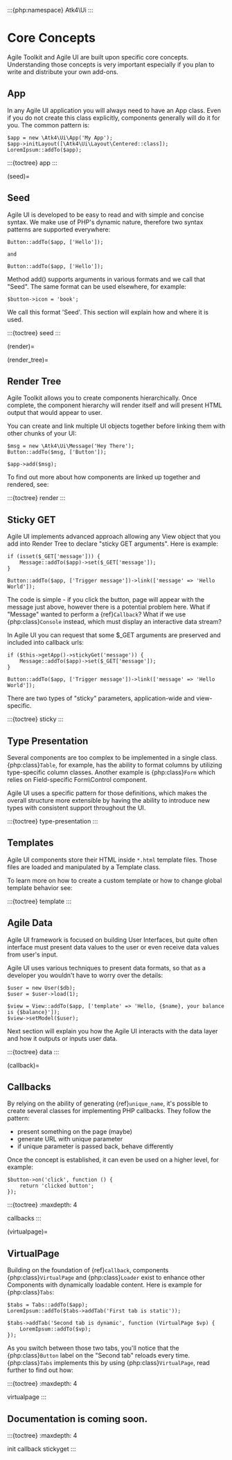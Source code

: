 :::{php:namespace} Atk4\Ui
:::

# Core Concepts

Agile Toolkit and Agile UI are built upon specific core concepts. Understanding those
concepts is very important especially if you plan to write and distribute your own
add-ons.

## App

In any Agile UI application you will always need to have an App class. Even if you do not
create this class explicitly, components generally will do it for you. The common pattern
is:

```
$app = new \Atk4\Ui\App('My App');
$app->initLayout([\Atk4\Ui\Layout\Centered::class]);
LoremIpsum::addTo($app);
```

:::{toctree}
app
:::

(seed)=

## Seed

Agile UI is developed to be easy to read and with simple and concise syntax. We make use of
PHP's dynamic nature, therefore two syntax patterns are supported everywhere:

```
Button::addTo($app, ['Hello']);

and

Button::addTo($app, ['Hello']);
```

Method add() supports arguments in various formats and we call that "Seed". The same format
can be used elsewhere, for example:

```
$button->icon = 'book';
```

We call this format 'Seed'. This section will explain how and where it is used.

:::{toctree}
seed
:::

(render)=

(render_tree)=

## Render Tree

Agile Toolkit allows you to create components hierarchically. Once complete, the component
hierarchy will render itself and will present HTML output that would appear to user.

You can create and link multiple UI objects together before linking them with other chunks of your UI:

```
$msg = new \Atk4\Ui\Message('Hey There');
Button::addTo($msg, ['Button']);

$app->add($msg);
```

To find out more about how components are linked up together and rendered, see:

:::{toctree}
render
:::

## Sticky GET

Agile UI implements advanced approach allowing any View object that you add into Render Tree to
declare "sticky GET arguments". Here is example:

```
if (isset($_GET['message'])) {
    Message::addTo($app)->set($_GET['message']);
}

Button::addTo($app, ['Trigger message'])->link(['message' => 'Hello World']);
```

The code is simple - if you click the button, page will appear with the message just above, however
there is a potential problem here. What if "Message" wanted to perform a {ref}`Callback`? What if
we use {php:class}`Console` instead, which must display an interactive data stream?

In Agile UI you can request that some $_GET arguments are preserved and included into callback urls:

```
if ($this->getApp()->stickyGet('message')) {
    Message::addTo($app)->set($_GET['message']);
}

Button::addTo($app, ['Trigger message'])->link(['message' => 'Hello World']);
```

There are two types of "sticky" parameters, application-wide and view-specific.

:::{toctree}
sticky
:::

## Type Presentation

Several components are too complex to be implemented in a single class. {php:class}`Table`, for example,
has the ability to format columns by utilizing type-specific column classes. Another example is {php:class}`Form`
which relies on Field-specific Form\Control component.

Agile UI uses a specific pattern for those definitions, which makes the overall structure more extensible
by having the ability to introduce new types with consistent support throughout the UI.

:::{toctree}
type-presentation
:::

## Templates

Agile UI components store their HTML inside `*.html` template files. Those files are loaded
and manipulated by a Template class.

To learn more on how to create a custom template or how to change global template
behavior see:

:::{toctree}
template
:::

## Agile Data

Agile UI framework is focused on building User Interfaces, but quite often interface must
present data values to the user or even receive data values from user's input.

Agile UI uses various techniques to present data formats, so that as a developer you wouldn't
have to worry over the details:

```
$user = new User($db);
$user = $user->load(1);

$view = View::addTo($app, ['template' => 'Hello, {$name}, your balance is {$balance}']);
$view->setModel($user);
```

Next section will explain you how the Agile UI interacts with the data layer and how it outputs or
inputs user data.

:::{toctree}
data
:::

(callback)=

## Callbacks

By relying on the ability of generating {ref}`unique_name`, it's possible to create several classes
for implementing PHP callbacks. They follow the pattern:

- present something on the page (maybe)
- generate URL with unique parameter
- if unique parameter is passed back, behave differently

Once the concept is established, it can even be used on a higher level, for example:

```
$button->on('click', function () {
    return 'clicked button';
});
```

:::{toctree}
:maxdepth: 4

callbacks
:::

(virtualpage)=

## VirtualPage

Building on the foundation of {ref}`callback`, components {php:class}`VirtualPage` and {php:class}`Loader`
exist to enhance other Components with dynamically loadable content. Here is example for {php:class}`Tabs`:

```
$tabs = Tabs::addTo($app);
LoremIpsum::addTo($tabs->addTab('First tab is static'));

$tabs->addTab('Second tab is dynamic', function (VirtualPage $vp) {
    LoremIpsum::addTo($vp);
});
```

As you switch between those two tabs, you'll notice that the {php:class}`Button` label on the "Second tab"
reloads every time. {php:class}`Tabs` implements this by using {php:class}`VirtualPage`, read further to
find out how:

:::{toctree}
:maxdepth: 4

virtualpage
:::

## Documentation is coming soon.

:::{toctree}
:maxdepth: 4

init
callback
stickyget
:::
